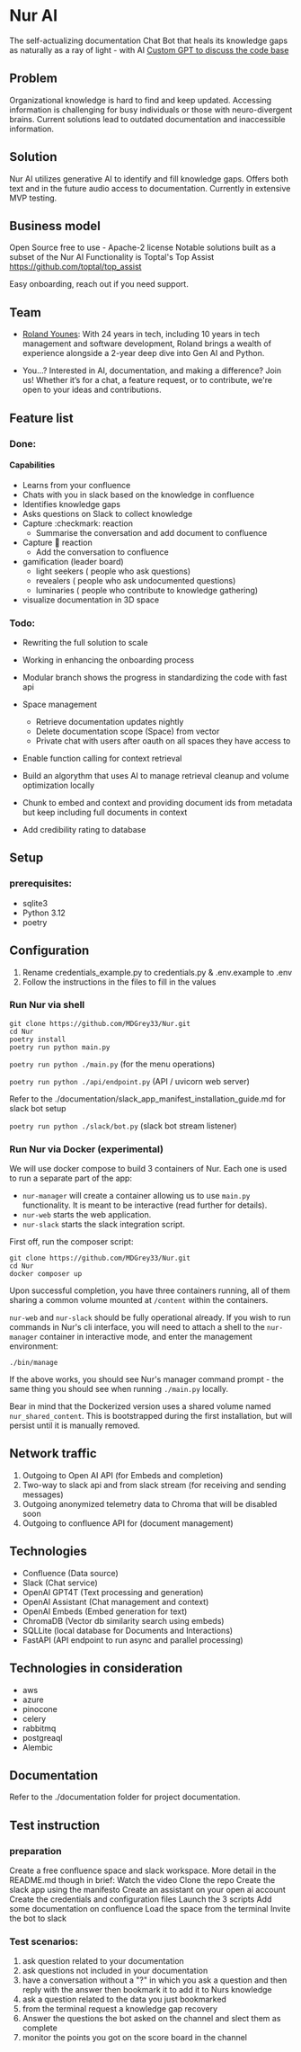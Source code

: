 # Nur AI
The self-actualizing documentation Chat Bot that heals its knowledge gaps
as naturally as a ray of light - with AI
[Custom GPT to discuss the code base](https://chat.openai.com/g/g-zKBLXtfrD-shams-nur)

## Problem
Organizational knowledge is hard to find and keep updated.
 Accessing information is challenging for busy individuals or those with neuro-divergent brains.
 Current solutions lead to outdated documentation and inaccessible information.

## Solution
Nur AI utilizes generative AI to identify and fill knowledge gaps.
Offers both text and in the future audio access to documentation.
Currently in extensive MVP testing.

## Business model
Open Source free to use -
Apache-2 license
Notable solutions built as a subset of the Nur AI Functionality is Toptal's Top Assist https://github.com/toptal/top_assist

Easy onboarding, reach out if you need support.

## Team
- [Roland Younes](https://www.linkedin.com/in/rolanday/): With 24 years in tech, including 10 years in tech management and software development, Roland brings a wealth of experience alongside a 2-year deep dive into Gen AI and Python.

- You...? Interested in AI, documentation, and making a difference? Join us! Whether it’s for a chat, a feature request, or to contribute, we're open to your ideas and contributions.

## Feature list

### Done:
#### Capabilities
- Learns from your confluence
- Chats with you in slack based on the knowledge in confluence
- Identifies knowledge gaps
- Asks questions on Slack to collect knowledge
- Capture :checkmark: reaction
  - Summarise the conversation and add document to confluence
- Capture :bookmark: reaction
  - Add the conversation to confluence
- gamification (leader board)
    - light seekers ( people who ask questions)
    - revealers ( people who ask undocumented questions)
    - luminaries ( people who contribute to knowledge gathering)
- visualize documentation in 3D space

### Todo:
- Rewriting the full solution to scale
- Working in enhancing the onboarding process
- Modular branch shows the progress in standardizing the code with fast api

- Space management
  - Retrieve documentation updates nightly
  - Delete documentation scope (Space) from vector
  - Private chat with users after oauth on all spaces they have access to

- Enable function calling for context retrieval

- Build an algorythm that uses AI to manage retrieval cleanup and volume optimization locally

- Chunk to embed and context and providing document ids from metadata but keep including full documents in context

- Add credibility rating to database


## Setup
### prerequisites:
- sqlite3
- Python 3.12
- poetry


## Configuration
1. Rename credentials_example.py to credentials.py & .env.example to .env
2. Follow the instructions in the files to fill in the values


### Run Nur via shell

````
git clone https://github.com/MDGrey33/Nur.git
cd Nur
poetry install
poetry run python main.py
````

`poetry run python ./main.py` (for the menu operations)

`poetry run python ./api/endpoint.py` (API / uvicorn web server)

Refer to the ./documentation/slack_app_manifest_installation_guide.md for slack bot setup

`poetry run python ./slack/bot.py` (slack bot stream listener)

### Run Nur via Docker (experimental)

We will use docker compose to build 3 containers of Nur. Each one is used to run a separate part of the app:
* `nur-manager` will create a container allowing us to use `main.py` functionality. It is meant to be interactive (read further for details).
* `nur-web` starts the web application.
* `nur-slack` starts the slack integration script.

First off, run the composer script:
```
git clone https://github.com/MDGrey33/Nur.git
cd Nur
docker composer up
```

Upon successful completion, you have three containers running, all of them sharing a common volume mounted at `/content` within the containers.

`nur-web` and `nur-slack` should be fully operational already. If you wish to run commands in Nur's cli interface, you will need to attach a shell to the `nur-manager` container in interactive mode, and enter the management environment:

```
./bin/manage
```

If the above works, you should see Nur's manager command prompt - the same thing you should see when running `./main.py` locally.

Bear in mind that the Dockerized version uses a shared volume named `nur_shared_content`. This is bootstrapped during the first installation, but will persist until it is manually removed.

## Network traffic

1. Outgoing to Open AI API (for Embeds and completion)
2. Two-way to slack api and from slack stream (for receiving and sending messages)
3. Outgoing anonymized telemetry data to Chroma that will be disabled soon
4. Outgoing to confluence API for (document management)

## Technologies
- Confluence (Data source)
- Slack (Chat service)
- OpenAI GPT4T (Text processing and generation)
- OpenAI Assistant (Chat management and context)
- OpenAI Embeds (Embed generation for text)
- ChromaDB (Vector db similarity search using embeds)
- SQLLite (local database for Documents and Interactions)
- FastAPI (API endpoint to run async and parallel processing)

## Technologies in consideration
- aws
- azure
- pinocone
- celery
- rabbitmq
- postgreaql
- Alembic

## Documentation
Refer to the ./documentation folder for project documentation.

## Test instruction
### preparation
Create a free confluence space and slack workspace.
More detail in the README.md though in brief:
Watch the video
Clone the repo
Create the slack app using the manifesto
Create an assistant on your open ai account
Create the credentials and configuration files
Launch the 3 scripts
Add some documentation on confluence
Load the space from the terminal
Invite the bot to slack
### Test scenarios:
1. ask question related to your documentation
2. ask questions not included in your documentation
3. have a conversation without a "?" in which you ask a question and then reply with the answer then bookmark it to add it to Nurs knowledge
4. ask a question related to the data you just bookmarked
5. from the terminal request a knowledge gap recovery
6. Answer the questions the bot asked on the channel and slect them as complete
7. monitor the points you got on the score board in the channel
